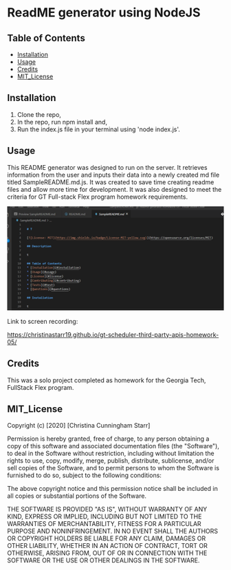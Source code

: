 # ReadME generator using NodeJS

## Table of Contents 


* [Installation](#installation)
* [Usage](#usage)
* [Credits](#credits)
* [MIT_License](#mit_license)



## Installation

1. Clone the repo, 
2. In the repo, run npm install and,
3. Run the index.js file in your terminal using 'node index.js'.


## Usage 

This README generator was designed to run on the server. It retrieves information from the user and inputs their data into a newly created md file titled SampleREADME.md.js. It was created to save time creating readme files and allow more time for development. It was also designed to meet the criteria for GT Full-stack Flex program homework requirements. 


![Deployed site for portfolio](screenshot-readme.png)

Link to screen recording:

https://christinastarr19.github.io/gt-scheduler-third-party-apis-homework-05/

## Credits

This was a solo project completed as homework for the Georgia Tech, FullStack Flex program.



## MIT_License

Copyright (c) [2020] [Christina Cunningham Starr]

Permission is hereby granted, free of charge, to any person obtaining a copy
of this software and associated documentation files (the "Software"), to deal
in the Software without restriction, including without limitation the rights
to use, copy, modify, merge, publish, distribute, sublicense, and/or sell
copies of the Software, and to permit persons to whom the Software is
furnished to do so, subject to the following conditions:

The above copyright notice and this permission notice shall be included in all
copies or substantial portions of the Software.

THE SOFTWARE IS PROVIDED "AS IS", WITHOUT WARRANTY OF ANY KIND, EXPRESS OR
IMPLIED, INCLUDING BUT NOT LIMITED TO THE WARRANTIES OF MERCHANTABILITY,
FITNESS FOR A PARTICULAR PURPOSE AND NONINFRINGEMENT. IN NO EVENT SHALL THE
AUTHORS OR COPYRIGHT HOLDERS BE LIABLE FOR ANY CLAIM, DAMAGES OR OTHER
LIABILITY, WHETHER IN AN ACTION OF CONTRACT, TORT OR OTHERWISE, ARISING FROM,
OUT OF OR IN CONNECTION WITH THE SOFTWARE OR THE USE OR OTHER DEALINGS IN THE
SOFTWARE.
